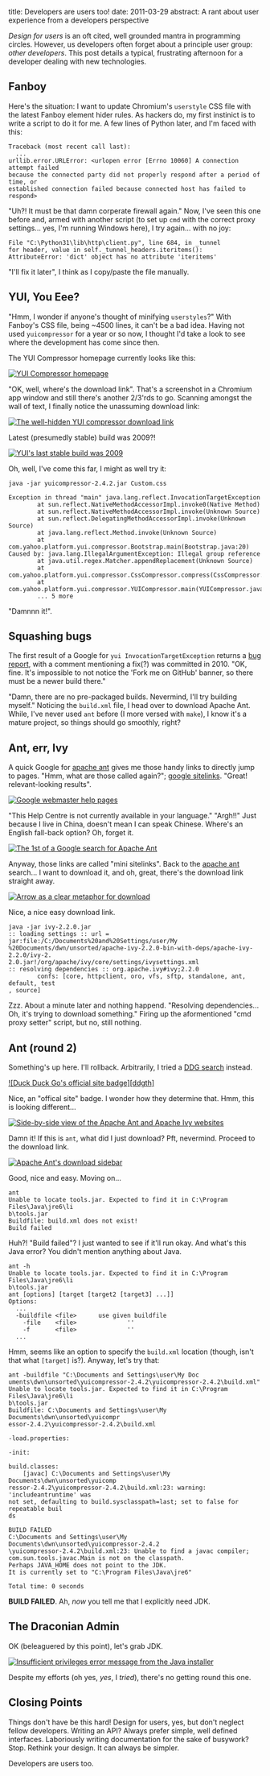 title: Developers are users too!
date: 2011-03-29
abstract: A rant about user experience from a developers perspective

*Design for users* is an oft cited, well grounded mantra in programming circles.
However, us developers often forget about a principle user group: *other
developers*. This post details a typical, frustrating afternoon for a developer
dealing with new technologies.

## Fanboy

Here's the situation: I want to update Chromium's `userstyle` CSS file with the
latest Fanboy element hider rules. As hackers do, my first instinict is to write
a script to do it for me. A few lines of Python later, and I'm faced with this:

    Traceback (most recent call last):
      ...
    urllib.error.URLError: <urlopen error [Errno 10060] A connection attempt failed
    because the connected party did not properly respond after a period of time, or
    established connection failed because connected host has failed to respond>

"Uh?! It must be that damn corperate firewall again." Now, I've seen this one
before and, armed with another script (to set up `cmd` with the correct proxy
settings... yes, I'm running Windows here), I try again... with no joy:

    File "C:\Python31\lib\http\client.py", line 684, in _tunnel
    for header, value in self._tunnel_headers.iteritems():
    AttributeError: 'dict' object has no attribute 'iteritems'

"I'll fix it later", I think as I copy/paste the file manually.

## YUI, You Eee?

"Hmm, I wonder if anyone's thought of minifying `userstyles`?" With Fanboy's CSS
file, being ~4500 lines, it can't be a bad idea. Having not used `yuicompressor`
for a year or so now, I thought I'd take a look to see where the development has
come since then.

The YUI Compressor homepage currently looks like this:

  [![YUI Compressor homepage][yuith]][yui]

  [yui]: /assets/img/2011-03-14_15-15-28.png
  [yuith]: /assets/img/th/2011-03-14_15-15-28.png

"OK, well, where's the download link". That's a screenshot in a Chromium app
window and still there's another 2/3'rds to go. Scanning amongst the wall of
text, I finally notice the unassuming download link:

  [![The well-hidden YUI compressor download link][yuidlth]][yuidl]

  [yuidl]: /assets/img/2011-03-14_15-35-58.png
  [yuidlth]: /assets/img/th/2011-03-14_15-35-58.png

Latest (presumedly stable) build was 2009?!

  [![YUI's last stable build was 2009][yuistth]][yuist]

  [yuist]: /assets/img/2011-03-14_15-39-17.png
  [yuistth]: /assets/img/th/2011-03-14_15-39-17.png

Oh, well, I've come this far, I might as well try it:

    java -jar yuicompressor-2.4.2.jar Custom.css

    Exception in thread "main" java.lang.reflect.InvocationTargetException
            at sun.reflect.NativeMethodAccessorImpl.invoke0(Native Method)
            at sun.reflect.NativeMethodAccessorImpl.invoke(Unknown Source)
            at sun.reflect.DelegatingMethodAccessorImpl.invoke(Unknown Source)
            at java.lang.reflect.Method.invoke(Unknown Source)
            at com.yahoo.platform.yui.compressor.Bootstrap.main(Bootstrap.java:20)
    Caused by: java.lang.IllegalArgumentException: Illegal group reference
            at java.util.regex.Matcher.appendReplacement(Unknown Source)
            at com.yahoo.platform.yui.compressor.CssCompressor.compress(CssCompressor.java:86)
            at com.yahoo.platform.yui.compressor.YUICompressor.main(YUICompressor.java:178)
            ... 5 more

"Damnnn it!".

## Squashing bugs

The first result of a Google for `yui InvocationTargetException` returns a [bug
report][yuibug], with a comment mentioning a fix(?) was committed in 2010. "OK,
fine. It's impossible to not notice the 'Fork me on GitHub' banner, so there
must be a newer build there."

"Damn, there are no pre-packaged builds. Nevermind, I'll try building myself."
Noticing the `build.xml` file, I head over to download Apache Ant. While, I've
never used `ant` before (I more versed with `make`), I know it's a mature
project, so things should go smoothly, right?

## Ant, err, Ivy

A quick Google for [apache ant][ivy] gives me those handy links to directly
jump to pages. "Hmm, what are those called again?"; [google sitelinks][gsl].
"Great! relevant-looking results".

  [![Google webmaster help pages][gwhpth]][gwhp]

  [gwhp]: /assets/img/2011-03-14_16-36-05.png
  [gwhpth]: /assets/img/th/2011-03-14_16-36-05.png

"This Help Centre is not currently available in your language." "Argh!!" Just
because I live in China, doesn't mean I can speak Chinese. Where's an English
fall-back option? Oh, forget it.

  [![The 1st of a Google search for Apache Ant][gantth]][gant]

  [gant]: /assets/img/2011-03-14_16-41-54.png
  [gantth]: /assets/img/th/2011-03-14_16-41-54.png

Anyway, those links are called "mini sitelinks". Back to the [apache ant][ivy]
search... I want to download it, and oh, great, there's the download link
straight away.

  [![Arrow as a clear metaphor for download][antdlth]][antdl]

  [antdl]: /assets/img/2011-03-14_16-42-46.png
  [antdlth]: /assets/img/2011-03-14_16-42-46.png

Nice, a nice easy download link.

    java -jar ivy-2.2.0.jar
    :: loading settings :: url = jar:file:/C:/Documents%20and%20Settings/user/My
    %20Documents/dwn/unsorted/apache-ivy-2.2.0-bin-with-deps/apache-ivy-2.2.0/ivy-2.
    2.0.jar!/org/apache/ivy/core/settings/ivysettings.xml
    :: resolving dependencies :: org.apache.ivy#ivy;2.2.0
            confs: [core, httpclient, oro, vfs, sftp, standalone, ant, default, test
    , source]

Zzz. About a minute later and nothing happend. "Resolving dependencies... Oh,
it's trying to download something." Firing up the aformentioned "cmd proxy
setter" script, but no, still nothing.

## Ant (round 2)

Something's up here. I'll rollback. Arbitrarily, I tried a [DDG search][ddg]
instead. 

  [![Duck Duck Go's official site badge][ddgth]][ddg]

  [ddg]: /assets/img/2011-03-14_16-48-38.png
  [ddhth]: /assets/img/2011-03-14_16-48-38.png

Nice, an "offical site" badge. I wonder how they determine that. Hmm,
this is looking different...

  [![Side-by-side view of the Apache Ant and Apache Ivy websites][antssth]][antss]

  [antss]: /assets/img/2011-03-14_16-52-32.png
  [antssth]: /assets/img/th/2011-03-14_16-52-32.png

Damn it! If this is `ant`, what did I just download? Pft, nevermind. Proceed to
the download link.

  [![Apache Ant's download sidebar][antsideth]][antside]

  [antside]: /assets/img/2011-03-14_16-54-13.png
  [antsideth]: /assets/img/th/2011-03-14_16-54-13.png

Good, nice and easy. Moving on...

    ant
    Unable to locate tools.jar. Expected to find it in C:\Program Files\Java\jre6\li
    b\tools.jar
    Buildfile: build.xml does not exist!
    Build failed

Huh?! "Build failed"? I just wanted to see if it'll run okay. And what's this
Java error? You didn't mention anything about Java.

    ant -h
    Unable to locate tools.jar. Expected to find it in C:\Program Files\Java\jre6\li
    b\tools.jar
    ant [options] [target [target2 [target3] ...]]
    Options:
      ...
      -buildfile <file>      use given buildfile
        -file    <file>              ''
        -f       <file>              ''
      ...

Hmm, seems like an option to specify the `build.xml` location (though, isn't
that what `[target]` is?). Anyway, let's try that:

    ant -buildfile "C:\Documents and Settings\user\My Doc
    uments\dwn\unsorted\yuicompressor-2.4.2\yuicompressor-2.4.2\build.xml"
    Unable to locate tools.jar. Expected to find it in C:\Program Files\Java\jre6\li
    b\tools.jar
    Buildfile: C:\Documents and Settings\user\My Documents\dwn\unsorted\yuicompr
    essor-2.4.2\yuicompressor-2.4.2\build.xml

    -load.properties:

    -init:

    build.classes:
        [javac] C:\Documents and Settings\user\My Documents\dwn\unsorted\yuicomp
    ressor-2.4.2\yuicompressor-2.4.2\build.xml:23: warning: 'includeantruntime' was
    not set, defaulting to build.sysclasspath=last; set to false for repeatable buil
    ds

    BUILD FAILED
    C:\Documents and Settings\user\My Documents\dwn\unsorted\yuicompressor-2.4.2
    \yuicompressor-2.4.2\build.xml:23: Unable to find a javac compiler;
    com.sun.tools.javac.Main is not on the classpath.
    Perhaps JAVA_HOME does not point to the JDK.
    It is currently set to "C:\Program Files\Java\jre6"

    Total time: 0 seconds

**BUILD FAILED**. Ah, *now* you tell me that I explicitly need JDK.

## The Draconian Admin

OK (beleaguered by this point), let's grab JDK.

  [![Insufficient privileges error message from the Java installer][jdkth]][jdk]

  [jdk]: /assets/img/2011-03-14_17-26-28.png
  [jdkth]: /assets/img/th/2011-03-14_17-26-28.png

Despite my efforts (oh yes, *yes*, I *tried*), there's no getting round this
one.

## Closing Points

Things don't have be this hard! Design for users, yes, but don't neglect fellow
developers. Writing an API? Always prefer simple, well defined interfaces.
Laboriously writing documentation for the sake of busywork? Stop. Rethink your
design. It can always be simpler.

Developers are users too.

  [yuibug]: http://yuilibrary.com/projects/yuicompressor/ticket/2528046
  [ivy]: https://encrypted.google.com/search?hl=en&q=apache+ant
  [gsl]: https://encrypted.google.com/search?hl=en&q=google+sitelinks
  [ddg]: https://duckduckgo.com/?q=apache+ant&ke=-1&kh=1&k&ko=s&kr=c&ka=n&kk=l
